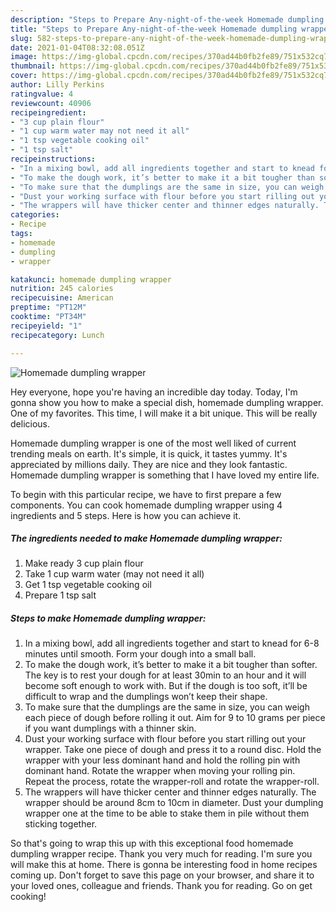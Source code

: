 ```yaml
---
description: "Steps to Prepare Any-night-of-the-week Homemade dumpling wrapper"
title: "Steps to Prepare Any-night-of-the-week Homemade dumpling wrapper"
slug: 582-steps-to-prepare-any-night-of-the-week-homemade-dumpling-wrapper
date: 2021-01-04T08:32:08.051Z
image: https://img-global.cpcdn.com/recipes/370ad44b0fb2fe89/751x532cq70/homemade-dumpling-wrapper-recipe-main-photo.jpg
thumbnail: https://img-global.cpcdn.com/recipes/370ad44b0fb2fe89/751x532cq70/homemade-dumpling-wrapper-recipe-main-photo.jpg
cover: https://img-global.cpcdn.com/recipes/370ad44b0fb2fe89/751x532cq70/homemade-dumpling-wrapper-recipe-main-photo.jpg
author: Lilly Perkins
ratingvalue: 4
reviewcount: 40906
recipeingredient:
- "3 cup plain flour"
- "1 cup warm water may not need it all"
- "1 tsp vegetable cooking oil"
- "1 tsp salt"
recipeinstructions:
- "In a mixing bowl, add all ingredients together and start to knead for 6-8 minutes until smooth. Form your dough into a small ball."
- "To make the dough work, it’s better to make it a bit tougher than softer. The key is to rest your dough for at least 30min to an hour and it will become soft enough to work with. But if the dough is too soft, it’ll be difficult to wrap and the dumplings won’t keep their shape."
- "To make sure that the dumplings are the same in size, you can weigh each piece of dough before rolling it out. Aim for 9 to 10 grams per piece if you want dumplings with a thinner skin."
- "Dust your working surface with flour before you start rilling out your wrapper. Take one piece of dough and press it to a round disc. Hold the wrapper with your less dominant hand and hold the rolling pin with dominant hand. Rotate the wrapper when moving your rolling pin. Repeat the process, rotate the wrapper-roll and rotate the wrapper-roll."
- "The wrappers will have thicker center and thinner edges naturally. The wrapper should be around 8cm to 10cm in diameter. Dust your dumpling wrapper one at the time to be able to stake them in pile without them sticking together."
categories:
- Recipe
tags:
- homemade
- dumpling
- wrapper

katakunci: homemade dumpling wrapper 
nutrition: 245 calories
recipecuisine: American
preptime: "PT12M"
cooktime: "PT34M"
recipeyield: "1"
recipecategory: Lunch

---
```



![Homemade dumpling wrapper](https://img-global.cpcdn.com/recipes/370ad44b0fb2fe89/751x532cq70/homemade-dumpling-wrapper-recipe-main-photo.jpg)

Hey everyone, hope you're having an incredible day today. Today, I'm gonna show you how to make a special dish, homemade dumpling wrapper. One of my favorites. This time, I will make it a bit unique. This will be really delicious.



Homemade dumpling wrapper is one of the most well liked of current trending meals on earth. It's simple, it is quick, it tastes yummy. It's appreciated by millions daily. They are nice and they look fantastic. Homemade dumpling wrapper is something that I have loved my entire life.


To begin with this particular recipe, we have to first prepare a few components. You can cook homemade dumpling wrapper using 4 ingredients and 5 steps. Here is how you can achieve it.

<!--inarticleads1-->

##### The ingredients needed to make Homemade dumpling wrapper:

1. Make ready 3 cup plain flour
1. Take 1 cup warm water (may not need it all)
1. Get 1 tsp vegetable cooking oil
1. Prepare 1 tsp salt




<!--inarticleads2-->

##### Steps to make Homemade dumpling wrapper:

1. In a mixing bowl, add all ingredients together and start to knead for 6-8 minutes until smooth. Form your dough into a small ball.
1. To make the dough work, it’s better to make it a bit tougher than softer. The key is to rest your dough for at least 30min to an hour and it will become soft enough to work with. But if the dough is too soft, it’ll be difficult to wrap and the dumplings won’t keep their shape.
1. To make sure that the dumplings are the same in size, you can weigh each piece of dough before rolling it out. Aim for 9 to 10 grams per piece if you want dumplings with a thinner skin.
1. Dust your working surface with flour before you start rilling out your wrapper. Take one piece of dough and press it to a round disc. Hold the wrapper with your less dominant hand and hold the rolling pin with dominant hand. Rotate the wrapper when moving your rolling pin. Repeat the process, rotate the wrapper-roll and rotate the wrapper-roll.
1. The wrappers will have thicker center and thinner edges naturally. The wrapper should be around 8cm to 10cm in diameter. Dust your dumpling wrapper one at the time to be able to stake them in pile without them sticking together.




So that's going to wrap this up with this exceptional food homemade dumpling wrapper recipe. Thank you very much for reading. I'm sure you will make this at home. There is gonna be interesting food in home recipes coming up. Don't forget to save this page on your browser, and share it to your loved ones, colleague and friends. Thank you for reading. Go on get cooking!
